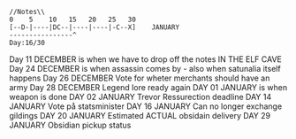 ```
//Notes\\
0    5    10   15   20   25   30
[--D-|----|DC--|----|----|-C--X]	JANUARY
----------------^
Day:16/30 

```

Day 11 DECEMBER is when we have to drop off the notes IN THE ELF CAVE
Day 24 DECEMBER is when assassin comes by - also when satunalia itself happens
Day 26 DECEMBER Vote for wheter merchants should have an army
Day 28 DECEMBER Legend lore ready again
DAY 01 JANUARY  is when weapon is done
DAY 02 JANUARY  Trevor Ressurection deadline
DAY 14 JANUARY  Vote på statsminister
DAY 16 JANUARY  Can no longer exchange gildings
DAY 20 JANUARY  Estimated ACTUAL obsidain delivery
DAY 29 JANUARY  Obsidian pickup status